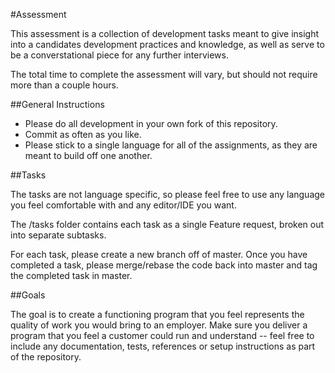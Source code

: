 #Assessment

This assessment is a collection of development tasks meant to give insight into a candidates development practices and knowledge, as well as serve to be a converstational piece for any further interviews. 

The total time to complete the assessment will vary, but should not require more than a couple hours.

##General Instructions

* Please do all development in your own fork of this repository. 
* Commit as often as you like.
* Please stick to a single language for all of the assignments, as they are meant to build off one another.
 
##Tasks

The tasks are not language specific, so please feel free to use any language you feel comfortable with and any editor/IDE you want.

The /tasks folder contains each task as a single Feature request, broken out into separate subtasks.

For each task, please create a new branch off of master. Once you have completed a task, please merge/rebase the code back into master and tag the completed task in master.

##Goals

The goal is to create a functioning program that you feel represents the quality of work you would bring to an employer. Make sure you deliver a program that you feel a customer could run and understand -- feel free to include any documentation, tests, references or setup instructions as part of the repository.




